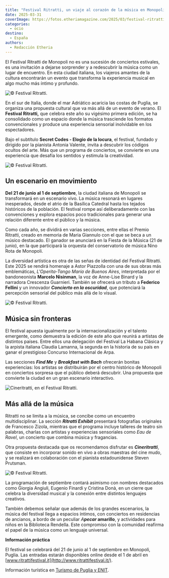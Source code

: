 ```yaml
---
title: "Festival Ritratti, un viaje al corazón de la música en Monopoli"
date: 2025-03-31
coverImage: https://fotos.etheriamagazine.com/2025/03/festival-ritratti.jpeg
categories: 
  - ocio
destino: 
  - España
authors: 
  - Redacción Etheria
---
```


El Festival Ritratti de Monopoli no es una sucesión de conciertos estivales, es una 
invitación a dejarse sorprender y a redescubrir la música como un lugar de encuentro. En 
esta ciudad italiana, los viajeros amantes de la cultura encontrarán un evento que 
transforma la experiencia musical en algo mucho más íntimo y profundo. 

![© Festival Ritratti.](https://fotos.etheriamagazine.com/2025/03/festival-monopoli.jpeg "© Festival Ritratti.")

En el sur de Italia, donde el mar Adriático acaricia las costas de Puglia, se organiza 
una propuesta cultural que va más allá de un evento de verano. El **Festival Ritratti,** 
que celebra este año su vigésimo primera edición, se ha consolidado como un espacio 
donde la música trasciende los formatos convencionales y produce una experiencia 
sensorial inolvidable en los espectadores. 

Bajo el subtítulo **Secret Codes - Elogio de la locura**, el festival, fundado y 
dirigido por la pianista Antonia Valente, invita a descubrir los códigos ocultos del 
arte. Más que un programa de conciertos, se convierte en una experiencia que desafía los 
sentidos y estimula la creatividad. 

![© Festival Ritratti.](https://fotos.etheriamagazine.com/2025/03/festival-ritratti-musico-barco.jpeg "© Festival Ritratti.")

## Un escenario en movimiento

**Del 21 de junio al 1 de septiembre**, la ciudad italiana de Monopoli se transformará 
en un escenario vivo. La música resonará en lugares inesperados, desde el atrio de la 
Basílica Catedral hasta los tejados históricos de la población. El festival rompe así 
deliberadamente con las convenciones y explora espacios poco tradicionales para generar 
una relación diferente entre el público y la música. 

Como cada año, se dividirá en varias secciones, entre ellas el Premio Ritratti, creado 
en memoria de Maria Giannulo con el que se beca a un músico destacado. El ganador se 
anunciará en la Fiesta de la Música (21 de junio), en la que participará la orquesta del 
conservatorio de música Nino Rota de Monopoli. 

La diversidad artística es otra de las señas de identidad del Festival Ritratti. Este 
2025 se rendirá homenaje a Astor Piazzolla con una de sus obras más emblemáticas, 
_L'Operita-Tango María de Buenos Aires_, interpretada por el bandoneonista **Marcelo 
Nisinman**, la voz de Anne-Lise Binard y la narradora Crescenza Guarnieri. También se 
ofrecerá un tributo a **Federico Fellini** y un innovador _**Concierto en la 
oscuridad**_, que potenciará la percepción sensorial del público más allá de lo visual. 

![© Festival Ritratti.](https://fotos.etheriamagazine.com/2025/03/musica-festival-ritratti.jpeg "© Festival Ritratti.")

## Música sin fronteras

El festival apuesta igualmente por la internacionalización y el talento emergente, como 
demuestra la edición de este año que reunirá a artistas de distintos países. Entre ellos 
una delegación del Festival La Habana Clásica y la arpista italiana Claudia Lamanna, la 
segunda en la historia de su país en ganar el prestigioso Concurso Internacional de 
Arpa. 

Las secciones _**Find Me**_ y _**Breakfast with Bach**_ ofrecerán bonitas experiencias: 
los artistas se distribuirán por el centro histórico de Monopoli en conciertos sorpresa 
que el público deberá descubrir. Una propuesta que convierte la ciudad en un gran 
escenario interactivo. 

![Cineritratti, en el Festival Ritratti.](https://fotos.etheriamagazine.com/2025/03/Cineritratti.jpeg "Cineritratti. © Festival Ritratti.")

## Más allá de la música

Ritratti no se limita a la música, se concibe como un encuentro multidisciplinar. La 
sección **_Ritratti Exhibit_** presentará fotografías originales de Francesco Zizola, 
mientras que el programa incluye talleres de teatro sin palabras, charlas con artistas y 
experiencias sensoriales como _Eau de Ravel_, un concierto que combina música y 
fragancias. 

Otra propuesta destacada que os recomendamos disfrutar es _**Cineritratti**_, que 
consiste en incorporar sonido en vivo a obras maestras del cine mudo, y se realizará en 
colaboración con el pianista estadounidense Steven Prutsman. 

![© Festival Ritratti.](https://fotos.etheriamagazine.com/2025/03/festival-ritratti-monopoli.jpg "© Festival Ritratti.")

La programación de septiembre contará asimismo con nombres destacados como Giorgia 
Angiuli, Eugenio Finardi y Cristina Donà, en un cierre que celebra la diversidad musical 
y la conexión entre distintos lenguajes creativos. 

También debemos señalar que además de los grandes escenarios, la música del festival 
llega a espacios íntimos, con conciertos en residencias de ancianos, a bordo de un 
peculiar _A_**_pecar_ amarillo**, y actividades para niños en la Biblioteca Rendella. 
Este compromiso con la comunidad reafirma el papel de la música como un lenguaje 
universal. 

**Información práctica** 

El festival se celebrará del 21 de junio al 1 de septiembre en Monopoli, Puglia. Las 
entradas estarán disponibles online desde el 1 de abril en [www.ritrattifestival.it](http://www.ritrattifestival.it/). 

Información turística en [Turismo de Puglia y ENIT](https://www.italia.it/es/apulia).
